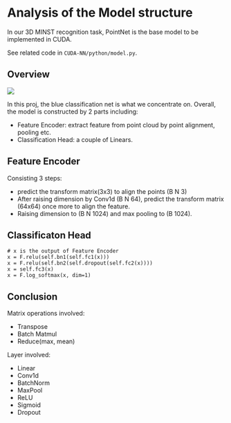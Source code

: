 # Analysis of the Model structure

In our 3D MINST recognition task, PointNet is the base model to be implemented in CUDA. 

See related code in `CUDA-NN/python/model.py`. 

## Overview

<img src="../asserts/pointnet.png">

In this proj, the blue classification net is what we concentrate on. Overall, the model is constructed by 2 parts including:
* Feature Encoder: extract feature from point cloud by point alignment, pooling etc.
* Classification Head: a couple of Linears.

## Feature Encoder

Consisting 3 steps:
* predict the transform matrix(3x3) to align the points (B N 3)
* After raising dimension by Conv1d (B N 64), predict the transform matrix (64x64) once more to align the feature.
* Raising dimension to (B N 1024) and max pooling to (B 1024).

## Classificaton Head

```
# x is the output of Feature Encoder
x = F.relu(self.bn1(self.fc1(x)))
x = F.relu(self.bn2(self.dropout(self.fc2(x))))
x = self.fc3(x)
x = F.log_softmax(x, dim=1)
```

## Conclusion

Matrix operations involved:
* Transpose
* Batch Matmul
* Reduce(max, mean)

Layer involved:
* Linear
* Conv1d
* BatchNorm
* MaxPool
* ReLU
* Sigmoid
* Dropout


